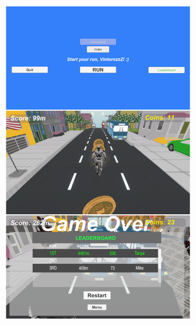 ﻿![alt text](screenshots/start_UI.png "Описание будет тут")
![alt text](screenshots/EndlessRunner.png "Описание будет тут")
![alt text](screenshots/EndlessRunner(die).png "Описание будет тут")